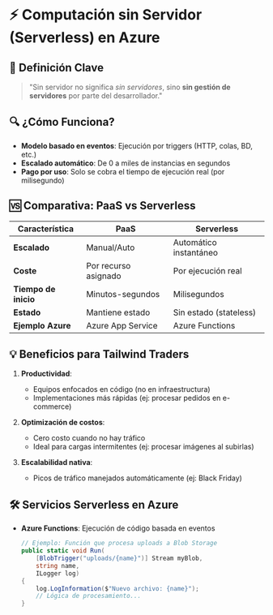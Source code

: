# ⚡ Computación sin Servidor (Serverless) en Azure

## 📌 Definición Clave
> "Sin servidor no significa *sin servidores*, sino **sin gestión de servidores** por parte del desarrollador."

## 🔍 ¿Cómo Funciona?
- **Modelo basado en eventos**: Ejecución por triggers (HTTP, colas, BD, etc.)
- **Escalado automático**: De 0 a miles de instancias en segundos
- **Pago por uso**: Solo se cobra el tiempo de ejecución real (por milisegundo)

## 🆚 Comparativa: PaaS vs Serverless
| Característica       | PaaS                  | Serverless             |
|----------------------|-----------------------|------------------------|
| **Escalado**         | Manual/Auto           | Automático instantáneo |
| **Coste**            | Por recurso asignado  | Por ejecución real     |
| **Tiempo de inicio** | Minutos-segundos      | Milisegundos           |
| **Estado**           | Mantiene estado       | Sin estado (stateless) |
| **Ejemplo Azure**    | Azure App Service     | Azure Functions        |

## 💡 Beneficios para Tailwind Traders
1. **Productividad**:
   - Equipos enfocados en código (no en infraestructura)
   - Implementaciones más rápidas (ej: procesar pedidos en e-commerce)

2. **Optimización de costos**:
   - Cero costo cuando no hay tráfico
   - Ideal para cargas intermitentes (ej: procesar imágenes al subirlas)

3. **Escalabilidad nativa**:
   - Picos de tráfico manejados automáticamente (ej: Black Friday)

## 🛠️ Servicios Serverless en Azure
- **Azure Functions**: Ejecución de código basada en eventos
  ```csharp
  // Ejemplo: Función que procesa uploads a Blob Storage
  public static void Run(
      [BlobTrigger("uploads/{name}")] Stream myBlob, 
      string name, 
      ILogger log)
  {
      log.LogInformation($"Nuevo archivo: {name}");
      // Lógica de procesamiento...
  }
